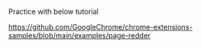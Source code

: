 Practice with below tutorial

https://github.com/GoogleChrome/chrome-extensions-samples/blob/main/examples/page-redder